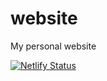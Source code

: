 # website
My personal website

[![Netlify Status](https://api.netlify.com/api/v1/badges/a2276075-30ad-424d-8ab6-7748d6bc292e/deploy-status)](https://app.netlify.com/sites/clinquant-moonbeam-e68320/deploys)
